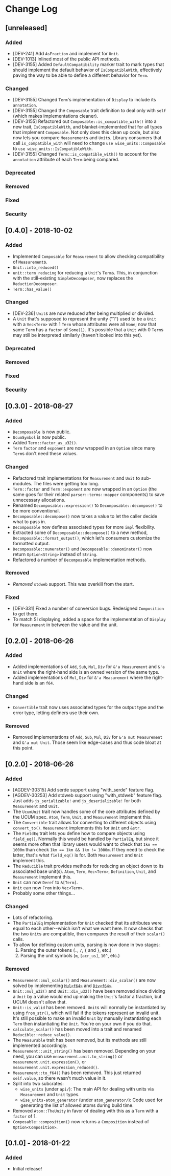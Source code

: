# Change Log

## [unreleased]

### Added

- [DEV-241] Add `AsFraction` and implement for `Unit`.
- [DEV-1013] Inlined most of the public API methods.
- [DEV-3155] Added `DefaultCompatibility` marker trait to mark types that should
  implement the default behavior of `IsCompatibleWith`, effectively paving the
  way to be able to define a different behavior for `Term`.

### Changed

- [DEV-3155] Changed `Term`'s implementation of `Display` to include its
  `annotation`.
- [DEV-3155] Changed the `Composable` trait definition to deal only with `self`
  (which makes implementations cleaner).
- [DEV-3155] Refactored out `Composable::is_compatible_with()` into a new trait,
  `IsCompatibleWith`, and blanket-implemented that for all types that implement
  `Composable`. Not only does this clean up code, but also now lets you compare
  `Measurement`s and `Unit`s. Library consumers that call `is_compatible_with`
  will need to change `use wise_units::Composable` to
  `use wise_units::IsCompatibleWith`.
- [DEV-3155] Changed `Term::is_compatible_with()` to account for the
  `annotation` attribute of each `Term` being compared.

### Deprecated

### Removed

### Fixed

### Security

## [0.4.0] - 2018-10-02

### Added

- Implemented `Composable` for `Measurement` to allow checking compatibility
  of `Measurement`s.
- `Unit::into_reduced()`
- `unit::term_reducing` for reducing a `Unit`'s `Term`s. This, in conjunction
  with the still-existing `SimpleDecomposer`, now replaces the
  `ReductionDecomposer`.
- `Term::has_value()`

### Changed

- [DEV-236] `Unit`s are now reduced after being multiplied or divided.
- A `Unit` that's supposed to represent the unity ("1") used to be a `Unit` with
  a `Vec<Term>` with 1 `Term` whose attributes were all `None`; now that same
  `Term` has a `factor` of `Some(1)`. It's possible that a `Unit` with 0 `Term`s
  may still be interpreted similarly (haven't looked into this yet).

### Deprecated

### Removed

### Fixed

### Security

## [0.3.0] - 2018-08-27

### Added

- `Decomposable` is now public.
- `UcumSymbol` is now public.
- Added `Term::factor_as_u32()`.
- `Term` `factor` and `exponent` are now wrapped in an `Option` since many
  `Term`s don't need these values.

### Changed

- Refactored trait implementations for `Measurement` and `Unit` to sub-modules.
  The files were getting too long.
- `Term::factor` and `Term::exponent` are now wrapped in an `Option` (the same
  goes for their related `parser::terms::mapper` components) to save unnecessary
  allocations.
- Renamed `Decomposable::expression()` to `Decomposable::decompose()` to be more
  conventional.
- `Decomposable::decompose()` now takes a value to let the caller decide what to
  pass in.
- `Decomposable` now defines associated types for more `impl` flexibility.
- Extracted some of `Decomposable::decompose()` to a new method,
  `Decomposable::format_output()`, which let's consumers customize the formatted
  output.
- `Decomposable::numerator()` and `Decomposable::denominator()` now return
  `Option<String>` instead of `String`.
- Refactored a number of `Decomposable` implementation methods.

### Removed

- *Removed* `stdweb` support. This was overkill from the start.

### Fixed

- [DEV-331] Fixed a number of conversion bugs. Redesigned `Composition` to get
  there.
- To match SI displaying, added a space for the implementation of `Display` for
  `Measurement` in between the value and the unit.

## [0.2.0] - 2018-06-26

### Added

- Added implementations of `Add`, `Sub`, `Mul`, `Div` for `&'a Measurement` and
  `&'a Unit` where the right-hand side is an owned version of the same type.
- Added implementations of `Mul`, `Div` for `&'a Measurement` where the
  right-hand side is an `f64`.

### Changed

- `Convertible` trait now uses associated types for the output type and the
  error type, letting definers use their own.

### Removed

- Removed implementations of `Add`, `Sub`, `Mul`, `Div` for `&'a mut Measurement`
  and `&'a mut Unit`. Those seem like edge-cases and thus code bloat at this
  point.

## [0.2.0] - 2018-06-26

### Added

- [AGDEV-30315] Add serde support using "with_serde" feature flag.
- [AGDEV-30253] Add stdweb support using "with_stdweb" feature flag. Just adds
  `js_serializable!` and `js_deserializable!` for both `Measurement` and `Unit`.
- The `UcumUnit` trait now handles some of the core attributes defined by the
  UCUM spec. `Atom`, `Term`, `Unit`, and `Measurement` implement this.
- The `Convertible` trait allows for converting to different objects using
  `convert_to()`. `Measurement` implements this for `Unit` and `&str`.
- The `FieldEq` trait lets you define how to compare objects using `field_eq()`.
  Normally this would be handled by `PartialEq`, but since it seems more often
  that library users would want to check that `1km == 1000m` than check
  `1km == 1km && 1km != 1000m`.  If they need to check the latter, that's what
  `field_eq()` is for. Both `Measurement` and `Unit` implement this.
- The `Reducible` trait provides methods for reducing an object down to its
  associated base unit(s). `Atom`, `Term`, `Vec<Term>`, `Definition`, `Unit`,
  and `Measurement` implement this.
- `Unit` can now `Deref` to `&[Term]`.
- `Unit` can now `From` into `Vec<Term>`.
- Probably some other things...

### Changed

- Lots of refactoring.
- The `PartialEq` implementation for `Unit` checked that its attributes were
  equal to each other--which isn't what we want here. It now checks that the
  two `Unit`s are compatible, then compares the result of their `scalar()` calls.
- To allow for defining custom units, parsing is now done in two stages:
    1. Parsing the outer tokens (`.`, `/`, `{` and `}`, etc.)
    1. Parsing the unit symbols (`m`, `[acr_us]`, `10^`, etc.)

### Removed

- `Measurement::mul_scalar()` and `Measurement::div_scalar()` are now solved
  by implementing [`Mul<f64>`](https://doc.rust-lang.org/std/ops/trait.Mul.html)
  and [`Div<f64>`](https://doc.rust-lang.org/std/ops/trait.Div.html).
- `Unit::mul_u32()` and `Unit::div_u32()` have been removed since dividing a
  `Unit` by a value would end up making the `Unit`'s factor a fraction, but
  UCUM doesn't allow that.
- `Unit::is_valid` has been removed. `Unit`s will normally be instantiated
  by using `from_str()`, which will fail if the tokens represent an invalid
  unit. It's still possible to make an invalid `Unit` by manually
  instantiating each `Term` then instantiating the `Unit`. You're on your
  own if you do that.
- `calculate_scalar()` has been moved into a trait and renamed
  `Reducible::reduce_value()`.
- The `Measurable` trait has been removed, but its methods are still
  implemented accordingly.
- `Measurement::unit_string()` has been removed. Depending on your need, you
  can use `measurement.unit.to_string()` or `measurement.unit.expression()`,
  or `measurement.unit.expression_reduced()`.
- `Measurement::to_f64()` has been removed. This just returned `self.value`,
  so there wasn't much value in it.
- Split into two subcrates:
    - `wise_units` (under `api/`): The main API for dealing with units via `Measurement`
      and `Unit` types.
    - `wise_units-atom_generator` (under `atom_generator/`): Code used for generating
      the list of allowed atoms during build time.
- Removed `Atom::TheUnity` in favor of dealing with this as a `Term` with a `factor` of 1.
- `Composable::composition()` now returns a `Composition` instead of `Option<Composition>`.

## [0.1.0] - 2018-01-22

### Added

- Initial release!
